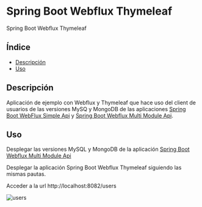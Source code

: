 # Spring Boot Webflux Thymeleaf
Spring Boot Webflux Thymeleaf

## Índice
- [Descripción](#descripción)
- [Uso](#uso)

## Descripción

Aplicación de ejemplo con Webflux y Thymeleaf que hace uso del client de usuarios de las versiones MySQ y MongoDB de las aplicaciones [Spring Boot WebFlux Simple Api](https://github.com/omblanco/spring-boot-webflux-simple-api)
 y [Spring Boot Webflux Multi Module Api](https://github.com/omblanco/spring-boot-webflux-multi-module-api). 

## Uso

Desplegar las versiones MySQL y MongoDB de la aplicación [Spring Boot Webflux Multi Module Api](https://github.com/omblanco/spring-boot-webflux-simple-api#uso)

Desplegar la aplicación Spring Boot Webflux Thymeleaf siguiendo las mismas pautas.

Acceder a la url http://localhost:8082/users

![users](https://user-images.githubusercontent.com/1939756/103140820-c1f12f80-46eb-11eb-9619-b7aeb02a30ab.jpg)
